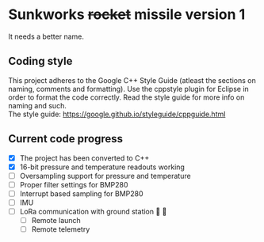 # Sunkworks ~~rocket~~ missile version 1
It needs a better name.

## Coding style
This project adheres to the Google C++ Style Guide (atleast the sections on naming, comments and formatting).
Use the cppstyle plugin for Eclipse in order to format the code correctly.
Read the style guide for more info on naming and such.  
The style guide: https://google.github.io/styleguide/cppguide.html

## Current code progress
* [x] The project has been converted to C++  
* [x] 16-bit pressure and temperature readouts working  
* [ ] Oversampling support for pressure and temperature  
* [ ] Proper filter settings for BMP280  
* [ ] Interrupt based sampling for BMP280  
* [ ] IMU  
* [ ] LoRa communication with ground station :satellite: :rocket:   
	- [ ] Remote launch  
	- [ ] Remote telemetry  

